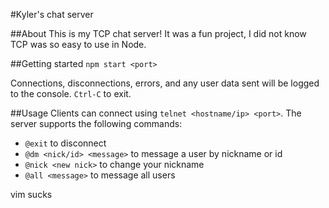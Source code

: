#Kyler's chat server

##About
This is my TCP chat server! It was a fun project, I did not know TCP was so easy to use in Node.

##Getting started
`npm start <port>`

Connections, disconnections, errors, and any user data sent will be logged to the console. `Ctrl-C` to exit.

##Usage
Clients can connect using `telnet <hostname/ip> <port>`. The server supports the following commands:

* `@exit` to disconnect
* `@dm <nick/id> <message>` to message a user by nickname or id
* `@nick <new nick>` to change your nickname
* `@all <message>` to message all users

vim sucks
